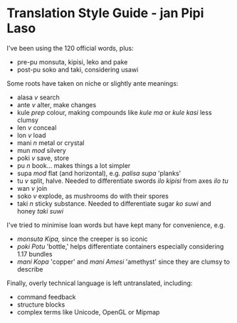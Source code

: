 # Translation Style Guide - jan Pipi Laso

I've been using the 120 official words, plus:
- pre-pu monsuta, kipisi, leko and pake
- post-pu soko and taki, considering usawi

Some roots have taken on niche or slightly ante meanings:
- alasa *v* search
- ante *v* alter, make changes
- kule *prep* colour, making compounds like *kule ma* or *kule kasi* less clumsy
- len *v* conceal
- lon *v* load
- mani *n* metal or crystal
- mun *mod* silvery
- poki *v* save, store
- pu *n* book... makes things a lot simpler
- supa *mod* flat (and horizontal), e.g. *palisa supa* 'planks'
- tu *v* split, halve. Needed to differentiate swords *ilo kipisi* from axes *ilo tu*
- wan *v* join
- soko *v* explode, as mushrooms do with their spores
- taki *n* sticky substance. Needed to differentiate sugar *ko suwi* and honey *taki suwi*

I've tried to minimise loan words but have kept many for convenience, e.g.
- *monsuta Kipa,* since the creeper is so iconic
- *poki Potu* 'bottle,' helps differentiate containers especially considering 1.17 bundles
- *mani Kopa* 'copper' and *mani Amesi* 'amethyst' since they are clumsy to describe

Finally, overly technical language is left untranslated, including:
- command feedback
- structure blocks
- complex terms like Unicode, OpenGL or Mipmap
